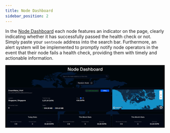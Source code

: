 ```yaml
---
title: Node Dashboard
sidebar_position: 2
---
```


In the [Node Dashboard](https://nodes.sentinel.co) each node features an indicator on the page, clearly indicating whether it has successfully passed the health check or not. Simply paste your `sentnode` address into the search bar. Furthermore, an alert system will be implemented to promptly notify node operators in the event that their node fails a health check, providing them with timely and actionable information.

![](/img/dvpn-nodes/health-check/node-dashboard-1.png)